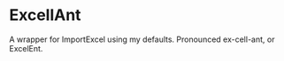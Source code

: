 # ExcellAnt

A wrapper for ImportExcel using my defaults.
Pronounced ex-cell-ant, or ExcelEnt.

<!--

Excel. Ant? Ent?
Ex-Cell, Ant?
Excelence
exCellenche (pronounced: Ex-Cell-Ants)


-->